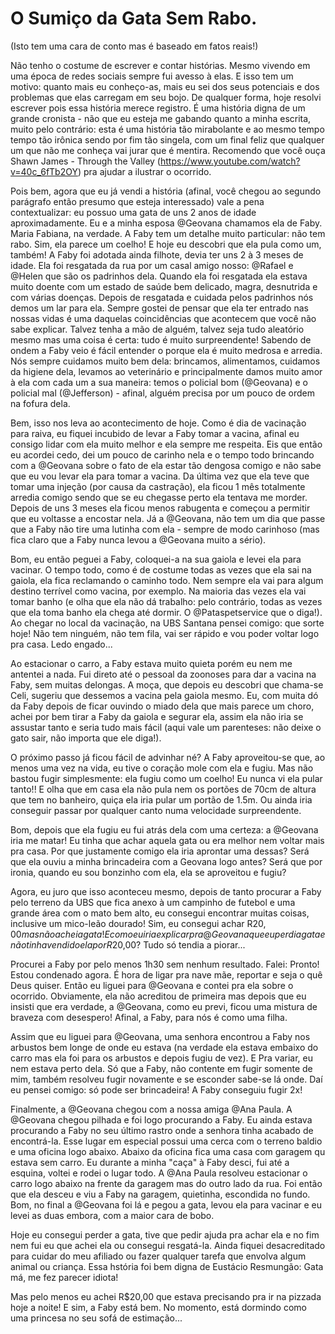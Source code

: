 # O Sumiço da Gata Sem Rabo.

(Isto tem uma cara de conto mas é baseado em fatos reais!)

Não tenho o costume de escrever e contar histórias. Mesmo vivendo em uma época de redes sociais sempre fui avesso à elas. E isso tem um motivo: quanto mais eu conheço-as, mais eu sei dos seus potenciais e dos problemas que elas carregam em seu bojo. De qualquer forma, hoje resolvi escrever pois essa história merece registro. É uma história digna de um grande cronista - não que eu esteja me gabando quanto a minha escrita, muito pelo contrário: esta é uma história tão mirabolante e ao mesmo tempo tempo tão irônica sendo por fim tão singela, com um final feliz que qualquer um que não me conheça vai jurar que é mentira. Recomendo que você ouça Shawn James - Through the Valley (https://www.youtube.com/watch?v=40c_6fTb2OY) pra ajudar a ilustrar o ocorrido.

Pois bem, agora que eu já vendi a história (afinal, você chegou ao segundo parágrafo então presumo que esteja interessado) vale a pena contextualizar: eu possuo uma gata de uns 2 anos de idade aproximadamente. Eu e a minha esposa @Geovana chamamos ela de Faby. Maria Fabiana, na verdade. A Faby tem um detalhe muito particular: não tem rabo. Sim, ela parece um coelho! E hoje eu descobri que ela pula como um, também! A Faby foi adotada ainda filhote, devia ter uns 2 à 3 meses de idade. Ela foi resgatada da rua por um casal amigo nosso: @Rafael e @Helen que são os padrinhos dela. Quando ela foi resgatada ela estava muito doente com um estado de saúde bem delicado, magra, desnutrida e com várias doenças. Depois de resgatada e cuidada pelos padrinhos nós demos um lar para ela. Sempre gostei de pensar que ela ter entrado nas nossas vidas é uma daquelas coincidências que acontecem que você não sabe explicar. Talvez tenha a mão de alguém, talvez seja tudo aleatório mesmo mas uma coisa é certa: tudo é muito surpreendente! 
Sabendo de ondem a Faby veio é fácil entender o porque ela é muito medrosa e arredia. Nós sempre cuidamos muito bem dela: brincamos, alimentamos, cuidamos da higiene dela, levamos ao veterinário e principalmente damos muito amor à ela com cada um a sua maneira: temos o policial bom (@Geovana) e o policial mal (@Jefferson) - afinal, alguém precisa por um pouco de ordem na fofura dela.

Bem, isso nos leva ao acontecimento de hoje. Como é dia de vacinação para raiva, eu fiquei incubido de levar a Faby tomar a vacina, afinal eu consigo lidar com ela muito melhor e ela sempre me respeita. Eis que então eu acordei cedo, dei um pouco de carinho nela e o tempo todo brincando com a @Geovana sobre o fato de ela estar tão dengosa comigo e não sabe que eu vou levar ela para tomar a vacina. Da última vez que ela teve que tomar uma injeção (por causa da castração), ela ficou 1 mês totalmente arredia comigo sendo que se eu chegasse perto ela tentava me morder. Depois de uns 3 meses ela ficou menos rabugenta e começou a permitir que eu voltasse a encostar nela. Já a @Geovana, não tem um dia que passe que a Faby não tire uma lutinha com ela - sempre de modo carinhoso (mas fica claro que a Faby nunca levou a @Geovana muito a sério).

Bom, eu então peguei a Faby, coloquei-a na sua gaiola e levei ela para vacinar. O tempo todo, como é de costume todas as vezes que ela sai na gaiola, ela fica reclamando o caminho todo. Nem sempre ela vai para algum destino terrível como vacina, por exemplo. Na maioria das vezes ela vai tomar banho (e olha que ela não dá trabalho: pelo contrário, todas as vezes que ela toma banho ela chega até dormir. O @Pataspetservice que o diga!). Ao chegar no local da vacinação, na UBS Santana pensei comigo: que sorte hoje! Não tem ninguém, não tem fila, vai ser rápido e vou poder voltar logo pra casa. Ledo engado...

Ao estacionar o carro, a Faby estava muito quieta porém eu nem me antentei a nada. Fui direto até o pessoal da zoonoses para dar a vacina na Faby, sem muitas delongas. A moça, que depois eu descobri que chama-se Celi, sugeriu que dessemos a vacina pela gaiola mesmo. Eu, com muita dó da Faby depois de ficar ouvindo o miado dela que mais parece um choro, achei por bem tirar a Faby da gaiola e segurar ela, assim ela não iria se assustar tanto e seria tudo mais fácil (aqui vale um parenteses: não deixe o gato sair, não importa que ele diga!).

O próximo passo já ficou fácil de advinhar né? A Faby aproveitou-se que, ao menos uma vez na vida, eu tive o coração mole com ela e fugiu. Mas não bastou fugir simplesmente: ela fugiu como um coelho! Eu nunca vi ela pular tanto!! E olha que em casa ela não pula nem os portões de 70cm de altura que tem no banheiro, quiça ela iria pular um portão de 1.5m. Ou ainda iria conseguir passar por qualquer canto numa velocidade surpreendente.

Bom, depois que ela fugiu eu fui atrás dela com uma certeza: a @Geovana iria me matar! Eu tinha que achar aquela gata ou era melhor nem voltar mais pra casa. Por que justamente comigo ela iria aprontar uma dessas? Será que ela ouviu a minha brincadeira com a Geovana logo antes? Será que por ironia, quando eu sou bonzinho com ela, ela se aproveitou e fugiu?

Agora, eu juro que isso aconteceu mesmo, depois de tanto procurar a Faby pelo terreno da UBS que fica anexo à um campinho de futebol e uma grande área com o mato bem alto, eu consegui encontrar muitas coisas, inclusive um mico-leão dourado! Sim, eu consegui achar R$20,00 mas não achei a gata! E como eu iria explicar pra @Geovana que eu perdi a gata e não tinha vendido ela por R$20,00? Tudo só tendia a piorar...

Procurei a Faby por pelo menos 1h30 sem nenhum resultado. Falei: Pronto! Estou condenado agora. É hora de ligar pra nave mãe, reportar e seja o quê Deus quiser. Então eu liguei para @Geovana e contei pra ela sobre o ocorrido. Obviamente, ela não acreditou de primeira mas depois que eu insisti que era verdade, a @Geovana, como eu previ, ficou uma mistura de braveza com desespero! Afinal, a Faby, para nós é como uma filha.

Assim que eu liguei para @Geovana, uma senhora encontrou a Faby nos arbustos bem longe de onde eu estava (na verdade ela estava embaixo do carro mas ela foi para os arbustos e depois fugiu de vez). E Pra variar, eu nem estava perto dela. Só que a Faby, não contente em fugir somente de mim, também resolveu fugir novamente e se esconder sabe-se lá onde. Daí eu pensei comigo: só pode ser brincadeira! A Faby conseguiu fugir 2x!

Finalmente, a @Geovana chegou com a nossa amiga @Ana Paula. A @Geovana chegou pilhada e foi logo procurando a Faby. Eu ainda estava procurando a Faby no seu último rastro onde a senhora tinha acabado de encontrá-la. Esse lugar em especial possui uma cerca com o terreno baldio e uma oficina logo abaixo. Abaixo da oficina fica uma casa com garagem qu estava sem carro. Eu durante a minha "caça" à Faby desci, fui até a esquina, voltei e rodei o lugar todo. A @Ana Paula resolveu estacionar o carro logo abaixo na frente da garagem mas do outro lado da rua. Foi então que ela desceu e viu a Faby na garagem, quietinha, escondida no fundo. Bom, no final a @Geovana foi lá e pegou a gata, levou ela para vacinar e eu levei as duas embora, com a maior cara de bobo.

Hoje eu consegui perder a gata, tive que pedir ajuda pra achar ela e no fim nem fui eu que achei ela ou consegui resgatá-la. Ainda fiquei desacreditado para cuidar do meu afiliado ou fazer qualquer tarefa que envolva algum animal ou criança. Essa hstória foi bem digna de Eustácio Resmungão: Gata má, me fez parecer idiota!

Mas pelo menos eu achei R$20,00 que estava precisando pra ir na pizzada hoje a noite! E sim, a Faby está bem. No momento, está dormindo como uma princesa no seu sofá de estimação...
